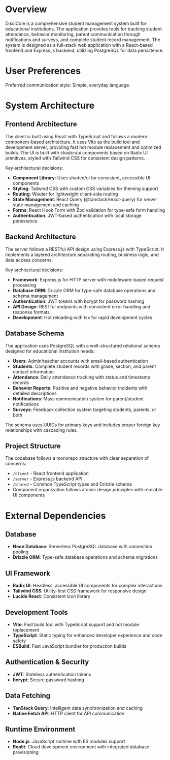 # Overview

DisciCole is a comprehensive student management system built for educational institutions. The application provides tools for tracking student attendance, behavior monitoring, parent communication through notifications and surveys, and complete student record management. The system is designed as a full-stack web application with a React-based frontend and Express.js backend, utilizing PostgreSQL for data persistence.

# User Preferences

Preferred communication style: Simple, everyday language.

# System Architecture

## Frontend Architecture
The client is built using React with TypeScript and follows a modern component-based architecture. It uses Vite as the build tool and development server, providing fast hot module replacement and optimized builds. The UI is built with shadcn/ui components based on Radix UI primitives, styled with Tailwind CSS for consistent design patterns.

Key architectural decisions:
- **Component Library**: Uses shadcn/ui for consistent, accessible UI components
- **Styling**: Tailwind CSS with custom CSS variables for theming support
- **Routing**: Wouter for lightweight client-side routing
- **State Management**: React Query (@tanstack/react-query) for server state management and caching
- **Forms**: React Hook Form with Zod validation for type-safe form handling
- **Authentication**: JWT-based authentication with local storage persistence

## Backend Architecture
The server follows a RESTful API design using Express.js with TypeScript. It implements a layered architecture separating routing, business logic, and data access concerns.

Key architectural decisions:
- **Framework**: Express.js for HTTP server with middleware-based request processing
- **Database ORM**: Drizzle ORM for type-safe database operations and schema management
- **Authentication**: JWT tokens with bcrypt for password hashing
- **API Design**: RESTful endpoints with consistent error handling and response formats
- **Development**: Hot reloading with tsx for rapid development cycles

## Database Schema
The application uses PostgreSQL with a well-structured relational schema designed for educational institution needs:

- **Users**: Admin/teacher accounts with email-based authentication
- **Students**: Complete student records with grade, section, and parent contact information
- **Attendance**: Daily attendance tracking with status and timestamp records
- **Behavior Reports**: Positive and negative behavior incidents with detailed descriptions
- **Notifications**: Mass communication system for parent/student notifications
- **Surveys**: Feedback collection system targeting students, parents, or both

The schema uses UUIDs for primary keys and includes proper foreign key relationships with cascading rules.

## Project Structure
The codebase follows a monorepo structure with clear separation of concerns:
- `/client` - React frontend application
- `/server` - Express.js backend API
- `/shared` - Common TypeScript types and Drizzle schema
- Component organization follows atomic design principles with reusable UI components

# External Dependencies

## Database
- **Neon Database**: Serverless PostgreSQL database with connection pooling
- **Drizzle ORM**: Type-safe database operations and schema migrations

## UI Framework
- **Radix UI**: Headless, accessible UI components for complex interactions
- **Tailwind CSS**: Utility-first CSS framework for responsive design
- **Lucide React**: Consistent icon library

## Development Tools
- **Vite**: Fast build tool with TypeScript support and hot module replacement
- **TypeScript**: Static typing for enhanced developer experience and code safety
- **ESBuild**: Fast JavaScript bundler for production builds

## Authentication & Security
- **JWT**: Stateless authentication tokens
- **bcrypt**: Secure password hashing

## Data Fetching
- **TanStack Query**: Intelligent data synchronization and caching
- **Native Fetch API**: HTTP client for API communication

## Runtime Environment
- **Node.js**: JavaScript runtime with ES modules support
- **Replit**: Cloud development environment with integrated database provisioning